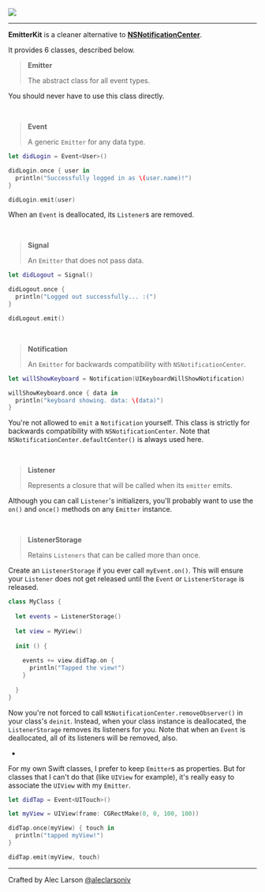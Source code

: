 <img src="http://i.imgur.com/3e9ToKJ.jpg"/>

---

**EmitterKit** is a cleaner alternative to [**NSNotificationCenter**](http://nshipster.com/nsnotification-and-nsnotificationcenter/).

It provides 6 classes, described below.

> **Emitter**
>
> The abstract class for all event types.

You should never have to use this class directly.

&nbsp;

> **Event**
>
> A generic `Emitter` for any data type.

```Swift
let didLogin = Event<User>()

didLogin.once { user in
  println("Successfully logged in as \(user.name)!")
}

didLogin.emit(user)
```

When an `Event` is deallocated, its `Listener`s are removed.

&nbsp;

> **Signal**
>
> An `Emitter` that does not pass data.

```Swift
let didLogout = Signal()

didLogout.once {
  println("Logged out successfully... :(")
}

didLogout.emit()
```

&nbsp;

> **Notification**
>
> An `Emitter` for backwards compatibility with `NSNotificationCenter`.

```Swift
let willShowKeyboard = Notification(UIKeyboardWillShowNotification)

willShowKeyboard.once { data in
  println("keyboard showing. data: \(data)")
}
```

You're not allowed to `emit` a `Notification` yourself. This class is strictly for backwards compatibility with `NSNotificationCenter`. Note that `NSNotificationCenter.defaultCenter()` is always used here.

&nbsp;

> **Listener**
>
> Represents a closure that will be called when its `emitter` emits.

Although you can call `Listener`'s initializers, you'll probably want to use the `on()` and `once()` methods on any `Emitter` instance.

&nbsp;

> **ListenerStorage**
>
> Retains `Listeners` that can be called more than once.

Create an `ListenerStorage` if you ever call `myEvent.on()`. This will ensure your `Listener` does not get released until the `Event` or `ListenerStorage` is released.

```Swift
class MyClass {
  
  let events = ListenerStorage()
  
  let view = MyView()
  
  init () {
    
    events += view.didTap.on {
      println("Tapped the view!")
    }
  
  }
}
```

Now you're not forced to call `NSNotificationCenter.removeObserver()` in your class's `deinit`. Instead, when your class instance is deallocated, the `ListenerStorage` removes its listeners for you. Note that when an `Event` is deallocated, all of its listeners will be removed, also.

-

For my own Swift classes, I prefer to keep `Emitter`s as properties. But for classes that I can't do that (like `UIView` for example), it's really easy to associate the `UIView` with my `Emitter`.

```Swift
let didTap = Event<UITouch>()

let myView = UIView(frame: CGRectMake(0, 0, 100, 100))

didTap.once(myView) { touch in
  println("tapped myView!")
}

didTap.emit(myView, touch)
```

---

Crafted by Alec Larson [@aleclarsoniv](https://twitter.com/aleclarsoniv)
